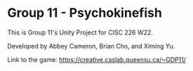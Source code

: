# Group 11 - Psychokinefish

This is Group 11's Unity Project for CISC 226 W22.

Developed by Abbey Cameron, Brian Cho, and Ximing Yu.

Link to the game: https://creative.caslab.queensu.ca/~GDP11/

